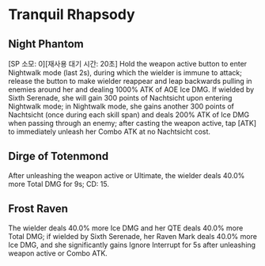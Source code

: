 # Tranquil Rhapsody

## Night Phantom

[SP 소모: 0][재사용 대기 시간: 20초] Hold the weapon active button to enter Nightwalk mode (last 2s), during which the wielder is immune to attack; release the button to make wielder reappear and leap backwards pulling in enemies around her and dealing 1000% ATK of AOE Ice DMG. If wielded by Sixth Serenade, she will gain 300 points of Nachtsicht upon entering Nightwalk mode; in Nightwalk mode, she gains another 300 points of Nachtsicht (once during each skill span) and deals 200% ATK of Ice DMG when passing through an enemy; after casting the weapon active, tap [ATK] to immediately unleash her Combo ATK at no Nachtsicht cost.

## Dirge of Totenmond

After unleashing the weapon active or Ultimate, the wielder deals 40.0% more Total DMG for 9s; CD: 15.

## Frost Raven

The wielder deals 40.0% more Ice DMG and her QTE deals 40.0% more Total DMG; if wielded by Sixth Serenade, her Raven Mark deals 40.0% more Ice DMG, and she significantly gains Ignore Interrupt for 5s after unleashing weapon active or Combo ATK.
